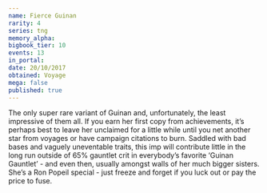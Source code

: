 ```yaml
---
name: Fierce Guinan
rarity: 4
series: tng
memory_alpha:
bigbook_tier: 10
events: 13
in_portal:
date: 20/10/2017
obtained: Voyage
mega: false
published: true
---
```


The only super rare variant of Guinan and, unfortunately, the least impressive of them all. If you earn her first copy from achievements, it’s perhaps best to leave her unclaimed for a little while until you net another star from voyages or have campaign citations to burn. Saddled with bad bases and vaguely uneventable traits, this imp will contribute little in the long run outside of 65% gauntlet crit in everybody’s favorite ‘Guinan Gauntlet’ - and even then, usually amongst walls of her much bigger sisters. She’s a Ron Popeil special - just freeze and forget if you luck out or pay the price to fuse.
